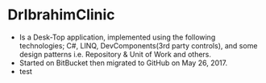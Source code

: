 # DrIbrahimClinic
- Is a Desk-Top application, implemented using the following technologies; C#, LINQ, DevComponents(3rd party controls), and some design patterns i.e. Repository & Unit of Work and others.
- Started on BitBucket then migrated to GitHub on May 26, 2017.
- test
